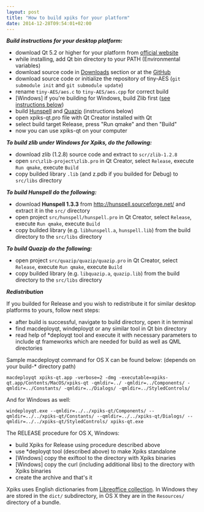 ```yaml
---
layout: post
title: "How to build xpiks for your platform"
date: 2014-12-28T09:54:01+02:00
---
```


***Build instructions for your desktop platform:***

- download Qt 5.2 or higher for your platform from <a href="http://qt.io/">official website</a>
- while installing, add Qt bin directory to your PATH (Environmental variables)
- download source code in <a href="{{ site.url }}/downloads">Downloads</a> section or at the <a href="https://github.com/Ribtoks/xpiks">GitHub</a>
- download source code or initialize the repository of tiny-AES (`git submodule init` and `git submodule update`)
- rename `tiny-AES/aes.c` to `tiny-AES/aes.cpp` for correct build
- <span class="gray">[Windows]</span> if you're building for Windows, build Zlib first (<a href="#zlib">see instructions below</a>)
- build <a href="#hunspell">Hunspell</a> and <a href="#quazip">Quazip</a> (instructions below)
- open xpiks-qt.pro file with Qt Creator installed with Qt
- select build target Release, press "Run qmake" and then "Build"
- now you can use xpiks-qt on your computer

***<span id="zlib">To build zlib under Windows for Xpiks, do the following:</span>***

- download zlib (1.2.8) source code and extract to `scr/zlib-1.2.8`
- open `src\zlib-project\zlib.pro` in Qt Creator, select `Release`, execute `Run qmake`, execute `Build`
- copy builded library `.lib` (and z.pdb if you builded for Debug) to `src/libs` directory

***<span id="hunspell">To build Hunspell do the following:</span>***

- download **Hunspell 1.3.3** from http://hunspell.sourceforge.net/ and extract it in the `src/` directory
- open project `src/hunspell/hunspell.pro` in Qt Creator, select `Release`, execute `Run qmake`, execute `Build`
- copy builded library (e.g. `libhunspell.a`, `hunspell.lib`) from the build directory to the `src/libs` directory

***<span id="quazip">To build Quazip do the following:</span>***

- open project `src/quazip/quazip/quazip.pro` in Qt Creator, select `Release`, execute `Run qmake`, execute `Build`
- copy builded library (e.g. `libquazip.a`, `quazip.lib`) from the build directory to the `src/libs` directory

***Redistribution***

If you builded for Release and you wish to redistribute it for similar desktop platforms to yours, follow next steps:

- after build is successful, navigate to build directory, open it in terminal
- find macdeployqt, windeployqt or any similar tool in Qt bin directory
- read help of *deployqt tool and execute it with necessary parameters to include qt frameworks which are needed for build as well as QML directories

Sample macdeployqt command for OS X can be found below: (depends on your build-* directory path)

`macdeployqt xpiks-qt.app -verbose=2 -dmg -executable=xpiks-qt.app/Contents/MacOS/xpiks-qt -qmldir=../ -qmldir=../Components/ -qmldir=../Constants/ -qmldir=../Dialogs/ -qmldir=../StyledControls/`

And for Windows as well:

`windeployqt.exe --qmldir=../../xpiks-qt/Components/ --qmldir=../../xpiks-qt/Constants/ --qmldir=../../xpiks-qt/Dialogs/ --qmldir=../../xpiks-qt/StyledControls/ xpiks-qt.exe`

The RELEASE procedure for OS X, Windows:

- build Xpiks for Release using procedure described above
- use *deployqt tool (described above) to make Xpiks standalone
- [Windows] copy the exiftool to the directory with Xpiks binaries
- [Windows] copy the curl (including additional libs) to the directory with Xpiks binaries
- create the archive and that's it

Xpiks uses English dictionaries from [Libreoffice collection](http://cgit.freedesktop.org/libreoffice/dictionaries/tree/). In Windows they are stored in the `dict/` subdirectory, in OS X they are in the `Resources/` directory of a bundle.

